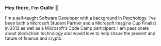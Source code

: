 ### Hey there, I'm Guille 👋

I'm a self-taught Software Developer with a background in Psychology. I've been both a Microsoft Student Partner and a Microsoft Imagine Cup Finalist in 2012 as well as a Microsoft's Code Camp participant. I am passionate about blockchain technology and would love to help shape the present and future of finance and crypto.
